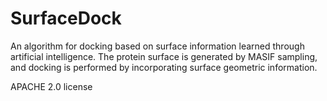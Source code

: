 # SurfaceDock

An algorithm for docking based on surface information learned through artificial intelligence. The protein surface is generated by MASIF sampling, and docking is performed by incorporating surface geometric information.

APACHE 2.0 license
